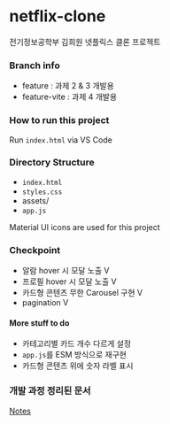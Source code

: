 # netflix-clone

전기정보공학부 김희원 넷플릭스 클론 프로젝트

### Branch info

- feature : 과제 2 & 3 개발용
- feature-vite : 과제 4 개발용

### How to run this project

Run `index.html` via VS Code

### Directory Structure

- `index.html`
- `styles.css`
- assets/
- `app.js`

Material UI icons are used for this project

### Checkpoint

- 알람 hover 시 모달 노출 V
- 프로필 hover 시 모달 노출 V
- 카드형 콘텐츠 무한 Carousel 구현 V
- pagination V

#### More stuff to do

- 카테고리별 카드 개수 다르게 설정
- `app.js`를 ESM 방식으로 재구현
- 카드형 콘텐츠 위에 숫자 라벨 표시

### 개발 과정 정리된 문서

[Notes](./NOTES.md)
